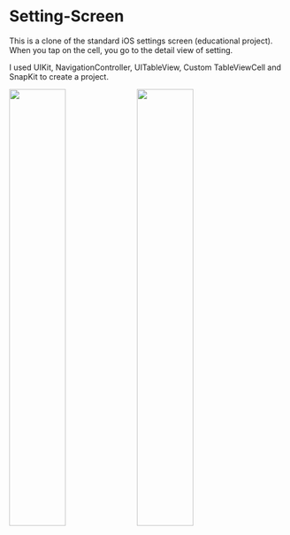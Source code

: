 # Setting-Screen
This is a clone of the standard iOS settings screen (educational project). When you tap on the cell, you go to the detail view of setting.

I used UIKit, NavigationController, UITableView, Custom TableViewCell and SnapKit to create a project.

<img src="https://user-images.githubusercontent.com/22889898/187204846-64158560-3c02-418f-a761-caf807e462ba.png" width="45%"></img>
<img src="https://user-images.githubusercontent.com/22889898/187204871-9795eb4f-d702-42ca-9c91-f7dcd16de4c1.png" width="45%"></img> 
